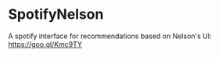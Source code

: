 # SpotifyNelson
A spotify interface for recommendations based on Nelson's UI: https://goo.gl/Kmc9TY
